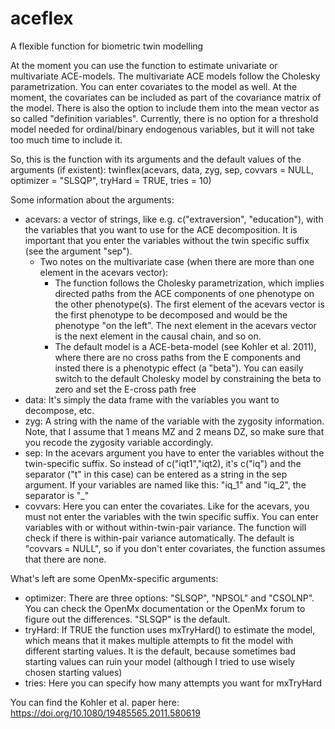 # aceflex
A flexible function for biometric twin modelling

At the moment you can use the function to estimate univariate or multivariate ACE-models. The multivariate ACE models follow the Cholesky parametrization. You can enter covariates to the model as well. At the moment, the covariates can be included as part of the covariance matrix of the model. There is also the option to include them into the mean vector as so called "definition variables". Currently, there is no option for a threshold model needed for ordinal/binary endogenous variables, but it will not take too much time to include it. 

So, this is the function with its arguments and the default values of the arguments (if existent):
twinflex(acevars, data, zyg, sep, covvars = NULL, optimizer = "SLSQP", tryHard = TRUE, tries = 10)

Some information about the arguments:
- acevars: a vector of strings, like e.g. c("extraversion", "education"), with the variables that you want to use for the ACE decomposition. It is important that you enter the variables without the twin specific suffix (see the argument "sep").
  - Two notes on the multivariate case (when there are more than one element in the acevars vector): 
      - The function follows the Cholesky parametrization, which implies directed paths from the ACE components of one phenotype on the other phenotype(s). The first element of the acevars vector is the first phenotype to be decomposed and would be the phenotype "on the left". The next element in the acevars vector is the next element in the causal chain, and so on. 
      - The default model is a ACE-beta-model (see Kohler et al. 2011), where there are no cross paths from the E components and insted there is a phenotypic effect (a "beta"). You can easily switch to the default Cholesky model by constraining the beta to zero and set the E-cross path free
- data: It's simply the data frame with the variables you want to decompose, etc.
- zyg: A string with the name of the variable with the zygosity information. Note, that I assume that 1 means MZ and 2 means DZ, so make sure that you recode the zygosity variable accordingly.
- sep: In the acevars argument you have to enter the variables without the twin-specific suffix. So instead of c("iqt1","iqt2), it's c("iq") and the separator ("t" in this case) can be entered as a string in the sep argument. If your variables are named like this: "iq_1" and "iq_2", the separator is "_"
- covvars: Here you can enter the covariates. Like for the acevars, you must not enter the variables with the twin specific suffix. You can enter variables with or without within-twin-pair variance. The function will check if there is within-pair variance automatically. The default is "covvars = NULL", so if you don't enter covariates, the function assumes that there are none. 

What's left are some OpenMx-specific arguments:
- optimizer: There are three options: "SLSQP", "NPSOL" and "CSOLNP". You can check the OpenMx documentation or the OpenMx forum to figure out the differences. "SLSQP" is the default.
- tryHard: If TRUE the function uses mxTryHard() to estimate the model, which means that it makes multiple attempts to fit the model with different starting values. It is the default, because sometimes bad starting values can ruin your model (although I tried to use wisely chosen starting values) 
- tries: Here you can specify how many attempts you want for mxTryHard


You can find the Kohler et al. paper here: https://doi.org/10.1080/19485565.2011.580619
